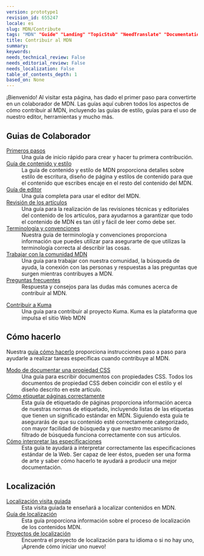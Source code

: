 ```yaml
---
version: prototype1
revision_id: 655247
locale: es
slug: MDN/Contribute
tags: "MDN" "Guide" "Landing" "TopicStub" "NeedTranslate" "Documentation"
title: Contribuir al MDN
summary: 
keywords: 
needs_technical_review: False
needs_editorial_review: False
needs_localization: False
table_of_contents_depth: 1
based_on: None
---
```

<p>¡Bienvenido! Al visitar esta página, has dado el primer paso para convertirte en un colaborador de MDN. Las guías aquí cubren todos los aspectos de cómo contribuir al MDN, incluyendo las guías de estilo, guías para el uso de nuestro editor, herramientas y mucho más.</p>
<div class="row topicpage-table">
 <div class="section">
  <h2 id="Guias_de_Colaborador">Guias de Colaborador</h2>
  <dl>
   <dt>
    <a href="/es/docs/MDN/Comenzando">Primeros pasos</a></dt>
   <dd>
    Una guía de inicio rápido para crear y hacer tu primera contribución.</dd>
   <dt>
    <a href="/en-US/docs/MDN/Contribute/Style_guide">Guía de contenido y estilo </a></dt>
   <dd>
    La guía de contenido y estilo de MDN proporciona detalles sobre estilo de escritura, diseño de página y estilos de contenido para que el contenido que escribes encaje en el resto del contenido del MDN.</dd>
   <dt>
    <a href="/en-US/docs/MDN/Contribute/Editor">Guía de editor</a></dt>
   <dd>
    Una guía completa para usar el editor del MDN.</dd>
   <dt>
    <a href="/en-US/docs/MDN/Contribute/Reviewing_articles">Revisión de los artículos</a></dt>
   <dd>
    Una guía para la realización de las revisiones técnicas y editoriales del contenido de los artículos, para ayudarnos a garantizar que todo el contenido de MDN es tan útil y fácil de leer como debe ser.</dd>
   <dt>
    <a href="/en-US/docs/MDN/Contribute/Conventions">Terminología y convenciones </a></dt>
   <dd>
    Nuestra guía de terminología y convenciones proporciona información que puedes utilizar para asegurarte de que utilizas la terminología correcta al describir las cosas.</dd>
   <dt>
    <a href="/en-US/docs/MDN/Contribute/Community">Trabajar con la comunidad MDN</a></dt>
   <dd>
    Una guía para trabajar con nuestra comunidad, la búsqueda de ayuda, la conexión con las personas y respuestas a las preguntas que surgen mientras contribuyes a MDN.</dd>
   <dt>
    <a href="/en-US/docs/MDN/Contribute/FAQ">Preguntas frecuentes </a></dt>
   <dd>
    Respuesta y consejos para las dudas más comunes acerca de contribuir al MDN.</dd>
  </dl>
  <dl>
   <dt>
    <a href="/en-US/docs/MDN/Kuma/Contributing">Contribuir a Kuma</a></dt>
   <dd>
    Una guía para contribuir al proyecto Kuma. Kuma es la plataforma que impulsa el sitio Web MDN</dd>
  </dl>
 </div>
 <div class="section">
  <h2 id="C.C3.B3mo_hacerlo">Cómo hacerlo</h2>
  <p>Nuestra <a href="/en-US/docs/MDN/Contribute/Howto">guía cómo hacerlo</a> proporciona instrucciones paso a paso para ayudarle a realizar tareas específicas cuando contribuye al MDN.</p>
  <dl>
   <dt>
    <a href="/en-US/docs/MDN/Contribute/Howto/Document_a_CSS_property">Modo de documentar una propiedad CSS</a></dt>
   <dd>
    Una guía para escribir documentos con propiedades CSS. Todos los documentos de propiedad CSS deben coincidir con el estilo y el diseño descrito en este artículo.</dd>
   <dt>
    <a href="/en-US/docs/MDN/Contribute/Howto/Tag">Cómo etiquetar páginas correctamente</a></dt>
   <dd>
    Esta guía de etiquetado de páginas proporciona información acerca de nuestras normas de etiquetado, incluyendo listas de las etiquetas que tienen un significado estándar en MDN. Siguiendo esta guía te asegurarás de que su contenido esté correctamente categorizado, con mayor facilidad de búsqueda y que nuestro mecanismo de filtrado de búsqueda funciona correctamente con sus artículos.</dd>
   <dt>
    <a href="/en-US/docs/MDN/Contribute/Howto/Interpret_specifications">Cómo interpretar las especificaciones </a></dt>
   <dd>
    Esta guía te ayudará a interpretar correctamente las especificaciones estándar de la Web. Ser capaz de leer éstos, pueden ser una forma de arte y saber cómo hacerlo te ayudará a producir una mejor documentación.</dd>
  </dl>
  <h2 id="Localizaci.C3.B3n">Localización</h2>
  <dl>
   <dt>
    <a href="/en-US/docs/MDN/Contribute/Localize/Tour">Localización visita guiada </a></dt>
   <dd>
    Esta visita guiada te enseñará a localizar contenidos en MDN.</dd>
   <dt>
    <a href="/en-US/docs/MDN/Contribute/Localize/Guide">Guía de localización </a></dt>
   <dd>
    Esta guía proporciona información sobre el proceso de localización de los contenidos MDN.</dd>
   <dt>
    <a href="/en-US/docs/MDN/Contribute/Localize/Localization_projects">Proyectos de localización</a></dt>
   <dd>
    Encuentra el proyecto de localización para tu idioma o si no hay uno, ¡Aprende cómo iniciar uno nuevo!</dd>
  </dl>
 </div>
</div>
<p>&nbsp;</p>


